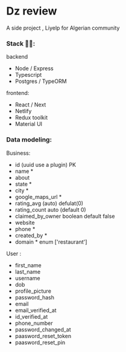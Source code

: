 # Dz review
A side project , Liyelp for Algerian community  

 

### Stack 🐱‍💻:

backend

- Node / Express
- Typescript
- Postgres / TypeORM

frontend:

- React / Next
- Netlify
- Redux toolkit
- Material UI

### Data modeling:

Business:

- id (uuid use a plugin) PK
- name *
- about
- state *
- city *
- google_maps_url *
- rating_avg (auto) defulat(0)
- rating_count auto (default 0)
- claimed_by_owner boolean default false
- website
- phone *
- created_by *
- domain * enum ['restaurant']

User : 

- first_name
- last_name
- username
- dob
- profile_picture
- password_hash
- email
- email_verified_at
- id_verified_at
- phone_number
- password_changed_at
- paasword_reset_token
- paasword_reset_pin
